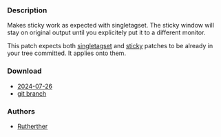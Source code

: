 ### Description
Makes sticky work as expected with singletagset. The sticky window will
stay on original output until you explicitely put it to a different monitor.

This patch expects both [singletagset](https://codeberg.org/dwl/dwl-patches/src/branch/main/patches/singletagset) and [sticky](https://codeberg.org/dwl/dwl-patches/src/branch/main/patches/sticky) patches to be already in
your tree committed. It applies onto them.

### Download
- [2024-07-26](https://codeberg.org/dwl/dwl-patches/raw/branch/main/patches/singletagset-sticky/singletagset-sticky.patch)
- [git branch](https://codeberg.org/Rutherther/dwl/src/branch/v0.7/singletagset-sticky)

### Authors
- [Rutherther](https://codeberg.org/Rutherther)
